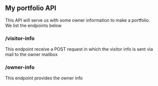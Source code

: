 ## My portfolio API
This API will serve us with some owner information to make a portfolio.    
We list the endpoints below  

### /visitor-info
This endpoint receive a POST request in which the visitor info is sent via mail to the owner mailbox

### /owner-info  
This endpoint provides the owner info